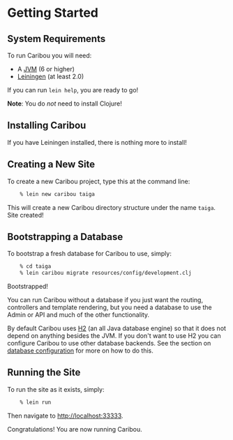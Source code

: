 # Getting Started

## System Requirements

To run Caribou you will need:

* A [JVM](http://www.java.com/en/download/help/index_installing.xml) (6 or higher)
* [Leiningen](http://leiningen.org/) (at least 2.0)

If you can run `lein help`, you are ready to go!

**Note**: You do *not* need to install Clojure!

## Installing Caribou

If you have Leiningen installed, there is nothing more to install!

## Creating a New Site

To create a new Caribou project, type this at the command line:

```bash
    % lein new caribou taiga
```

This will create a new Caribou directory structure under the name `taiga`.  Site
created!

## Bootstrapping a Database

To bootstrap a fresh database for Caribou to use, simply:

```bash
    % cd taiga
    % lein caribou migrate resources/config/development.clj
```

Bootstrapped!

You can run Caribou without a database if you just want the routing, controllers
and template rendering, but you need a database to use the Admin or API and much
of the other functionality.

By default Caribou uses [H2](http://www.h2database.com/html/main.html) (an all
Java database engine) so that it does not depend on anything besides the JVM.
If you don't want to use H2 you can configure Caribou to use other database
backends.  See the section on [database configuration](configuring.md) for more
on how to do this.

## Running the Site

To run the site as it exists, simply:

```bash
    % lein run
```

Then navigate to [http://localhost:33333](http://localhost:33333).

Congratulations!  You are now running Caribou.


